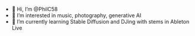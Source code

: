 - 👋 Hi, I’m @PhilC58
- 👀 I’m interested in music, photography, generative AI
- 🌱 I’m currently learning Stable Diffusion and DJing with stems in Ableton Live

<!---
PhilC58/PhilC58 is a ✨ special ✨ repository because its `README.md` (this file) appears on your GitHub profile.
You can click the Preview link to take a look at your changes.
--->
